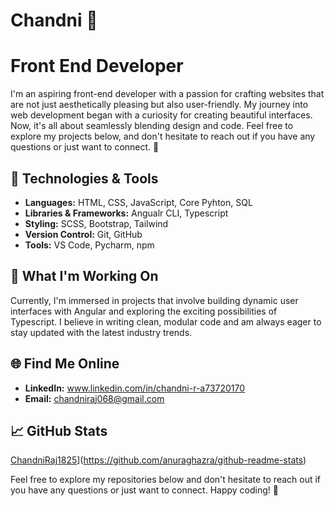 # Chandni 👋
# Front End Developer
I'm an aspiring front-end developer with a passion for crafting websites that are not just aesthetically pleasing but also user-friendly. 
My journey into web development began with a curiosity for creating beautiful interfaces. Now, it's all about seamlessly blending design and code.
Feel free to explore my projects below, and don't hesitate to reach out if you have any questions or just want to connect. 🚀

## 🔧 Technologies & Tools

- **Languages:** HTML, CSS, JavaScript, Core Pyhton, SQL
- **Libraries & Frameworks:** Angualr CLI, Typescript
- **Styling:** SCSS, Bootstrap, Tailwind
- **Version Control:** Git, GitHub
- **Tools:** VS Code, Pycharm, npm

## 🚀 What I'm Working On

Currently, I'm immersed in projects that involve building dynamic user interfaces with Angular and exploring the exciting possibilities of Typescript. 
I believe in writing clean, modular code and am always eager to stay updated with the latest industry trends.

## 🌐 Find Me Online
- **LinkedIn:** www.linkedin.com/in/chandni-r-a73720170
- **Email:** chandniraj068@gmail.com

## 📈 GitHub Stats

[ChandniRaj1825](https://github-readme-stats.vercel.app/api?username=ChandniRaj1825&show_icons=true&count_private=true&hide=contribs,prs)](https://github.com/anuraghazra/github-readme-stats)

Feel free to explore my repositories below and don't hesitate to reach out if you have any questions or just want to connect. Happy coding! 🚀
